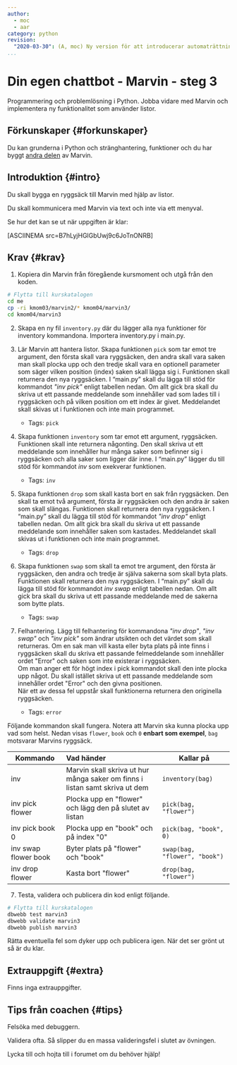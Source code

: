 ```yaml
---
author:
  - moc
  - aar
category: python
revision:
  "2020-03-30": (A, moc) Ny version för att introducerar automaträttning.
...
```

Din egen chattbot - Marvin - steg 3
==================================

Programmering och problemlösning i Python. Jobba vidare med Marvin och implementera ny funktionalitet som använder listor.

<!--more-->


Förkunskaper {#forkunskaper}
-----------------------

Du kan grunderna i Python och stränghantering, funktioner och du har byggt [andra delen](uppgift/din-egen-chattbot-marvin-steg-2-v4) av Marvin.



Introduktion {#intro}
-----------------------

Du skall bygga en ryggsäck till Marvin med hjälp av listor.

Du skall kommunicera med Marvin via text och inte via ett menyval.

Se hur det kan se ut när uppgiften är klar:

[ASCIINEMA src=B7hLyjHGlGbUwj9c6JoTnONRB]



Krav {#krav}
-----------------------

1. Kopiera din Marvin från föregående kursmoment och utgå från den koden.

```bash
# Flytta till kurskatalogen
cd me
cp -ri kmom03/marvin2/* kmom04/marvin3/
cd kmom04/marvin3
```

2. Skapa en ny fil `inventory.py` där du lägger alla nya funktioner för inventory kommandona. Importera inventory.py i main.py.

3. Lär Marvin att hantera listor. Skapa funktionen `pick` som tar emot tre argument, den första skall vara ryggsäcken, den andra skall vara saken man skall plocka upp och den tredje skall vara en optionell parameter som säger vilken position (index) saken skall lägga sig i. Funktionen skall returnera den nya ryggsäcken. I “main.py” skall du lägga till stöd för kommandot *"inv pick"* enligt tabellen nedan. Om allt gick bra skall du skriva ut ett passande meddelande som innehåller vad som lades till i ryggsäcken och på vilken position om ett index är givet. Meddelandet skall skivas ut i funktionen och inte main programmet.
    - Tags: `pick`

4. Skapa funktionen `inventory` som tar emot ett argument, ryggsäcken. Funktionen skall inte returnera någonting. Den skall skriva ut ett meddelande som innehåller hur många saker som befinner sig i ryggsäcken och alla saker som ligger där inne. I “main.py” lägger du till stöd för kommandot *inv* som exekverar funktionen.
    - Tags: `inv`

5. Skapa funktionen `drop` som skall kasta bort en sak från ryggsäcken. Den skall ta emot två argument, första är ryggsäcken och den andra är saken som skall slängas. Funktionen skall returnera den nya ryggsäcken. I “main.py” skall du lägga till stöd för kommandot *"inv drop"* enligt tabellen nedan. Om allt gick bra skall du skriva ut ett passande meddelande som innehåller saken som kastades. Meddelandet skall skivas ut i funktionen och inte main programmet.
    - Tags: `drop`

6. Skapa funktionen `swap` som skall ta emot tre argument, den första är ryggsäcken, den andra och tredje är själva sakerna som skall byta plats. Funktionen skall returnera den nya ryggsäcken. I “main.py” skall du lägga till stöd för kommandot *inv swap* enligt tabellen nedan. Om allt gick bra skall du skriva ut ett passande meddelande med de sakerna som bytte plats.
    - Tags: `swap`

7. Felhantering. Lägg till felhantering för kommandona *"inv drop"*, *"inv swap"* och *"inv pick"* som ändrar utsikten och det värdet som skall returneras. Om en sak man vill kasta eller byta plats på inte finns i ryggsäcken skall du skriva ett passande felmeddelande som innehåller ordet "Error" och saken som inte existerar i ryggsäcken.  
Om man anger ett för högt index i pick kommandot skall den inte plocka upp något. Du skall istället skriva ut ett passande meddelande som innehåller ordet "Error" och den givna positionen.  
När ett av dessa fel uppstår skall funktionerna returnera den originella ryggsäcken.
    - Tags: `error`

Följande kommandon skall fungera. Notera att Marvin ska kunna plocka upp vad som helst. Nedan visas `flower`, `book` och `0` **enbart som exempel**, `bag` motsvarar Marvins ryggsäck.

| Kommando               | Vad händer                                                                  | Kallar på                     |
|------------------------|:----------------------------------------------------------------------------|-------------------------------|
| inv                    | Marvin skall skriva ut hur många saker om finns i listan samt skriva ut dem | `inventory(bag)`              |
| inv pick flower        | Plocka upp en "flower" och lägg den på slutet av listan                     | `pick(bag, "flower")`         |
| inv pick book 0        | Plocka upp en "book" och på index "0"                                       | `pick(bag, "book", 0)`        |
| inv swap flower book   | Byter plats på "flower" och "book"                                          | `swap(bag, "flower", "book")` |
| inv drop flower        | Kasta bort "flower"                                                         | `drop(bag, "flower")`         |

7. Testa, validera och publicera din kod enligt följande.

```bash
# Flytta till kurskatalogen
dbwebb test marvin3
dbwebb validate marvin3
dbwebb publish marvin3
```

Rätta eventuella fel som dyker upp och publicera igen. När det ser grönt ut så är du klar.



Extrauppgift {#extra}
-----------------------

Finns inga extrauppgifter.


Tips från coachen {#tips}
-----------------------

Felsöka med debuggern.

Validera ofta. Så slipper du en massa valideringsfel i slutet av övningen.

Lycka till och hojta till i forumet om du behöver hjälp!
